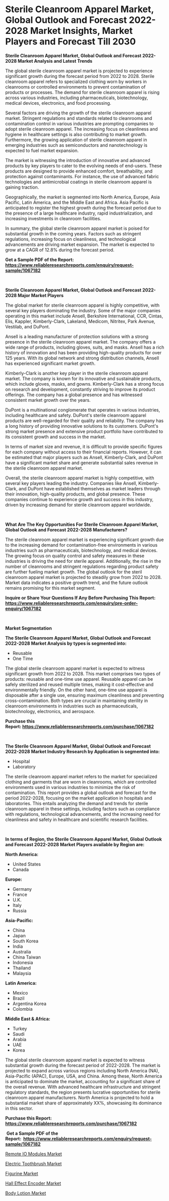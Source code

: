 <p><h1>Sterile Cleanroom Apparel Market, Global Outlook and Forecast 2022-2028 Market Insights, Market Players and Forecast Till 2030</h1></p><p><strong>Sterile Cleanroom Apparel Market, Global Outlook and Forecast 2022-2028 Market Analysis and Latest Trends</strong></p>
<p><p>The global sterile cleanroom apparel market is projected to experience significant growth during the forecast period from 2022 to 2028. Sterile cleanroom apparel refers to specialized clothing worn by workers in cleanrooms or controlled environments to prevent contamination of products or processes. The demand for sterile cleanroom apparel is rising across various industries, including pharmaceuticals, biotechnology, medical devices, electronics, and food processing.</p><p>Several factors are driving the growth of the sterile cleanroom apparel market. Stringent regulations and standards related to cleanrooms and contamination control in various industries are prompting companies to adopt sterile cleanroom apparel. The increasing focus on cleanliness and hygiene in healthcare settings is also contributing to market growth. Furthermore, the growing application of sterile cleanroom apparel in emerging industries such as semiconductors and nanotechnology is expected to fuel market expansion.</p><p>The market is witnessing the introduction of innovative and advanced products by key players to cater to the evolving needs of end-users. These products are designed to provide enhanced comfort, breathability, and protection against contaminants. For instance, the use of advanced fabric technologies and antimicrobial coatings in sterile cleanroom apparel is gaining traction.</p><p>Geographically, the market is segmented into North America, Europe, Asia Pacific, Latin America, and the Middle East and Africa. Asia Pacific is anticipated to register the highest growth during the forecast period due to the presence of a large healthcare industry, rapid industrialization, and increasing investments in cleanroom facilities.</p><p>In summary, the global sterile cleanroom apparel market is poised for substantial growth in the coming years. Factors such as stringent regulations, increasing focus on cleanliness, and technological advancements are driving market expansion. The market is expected to grow at a CAGR of 12.8% during the forecast period.</p></p>
<p><strong>Get a Sample PDF of the Report:&nbsp; <a href="https://www.reliableresearchreports.com/enquiry/request-sample/1067182">https://www.reliableresearchreports.com/enquiry/request-sample/1067182</a></strong></p>
<p>&nbsp;</p>
<p><strong>Sterile Cleanroom Apparel Market, Global Outlook and Forecast 2022-2028 Major Market Players</strong></p>
<p><p>The global market for sterile cleanroom apparel is highly competitive, with several key players dominating the industry. Some of the major companies operating in this market include Ansell, Berkshire International, CCR, Cintas, Elis, Kappler, Kimberly-Clark, Lakeland, Medicom, Nitritex, Park Avenue, Vestilab, and DuPont.</p><p>Ansell is a leading manufacturer of protection solutions with a strong presence in the sterile cleanroom apparel market. The company offers a wide range of products, including gloves, suits, and masks. Ansell has a rich history of innovation and has been providing high-quality products for over 125 years. With its global network and strong distribution channels, Ansell has experienced significant market growth.</p><p>Kimberly-Clark is another key player in the sterile cleanroom apparel market. The company is known for its innovative and sustainable products, which include gloves, masks, and gowns. Kimberly-Clark has a strong focus on research and development, constantly striving to improve its product offerings. The company has a global presence and has witnessed consistent market growth over the years.</p><p>DuPont is a multinational conglomerate that operates in various industries, including healthcare and safety. DuPont's sterile cleanroom apparel products are well-regarded for their quality and reliability. The company has a long history of providing innovative solutions to its customers. DuPont's strong market presence and extensive product portfolio have contributed to its consistent growth and success in the market.</p><p>In terms of market size and revenue, it is difficult to provide specific figures for each company without access to their financial reports. However, it can be estimated that major players such as Ansell, Kimberly-Clark, and DuPont have a significant market share and generate substantial sales revenue in the sterile cleanroom apparel market.</p><p>Overall, the sterile cleanroom apparel market is highly competitive, with several key players leading the industry. Companies like Ansell, Kimberly-Clark, and DuPont have established themselves as market leaders through their innovation, high-quality products, and global presence. These companies continue to experience growth and success in this industry, driven by increasing demand for sterile cleanroom apparel worldwide.</p></p>
<p>&nbsp;</p>
<p><strong>What Are The Key Opportunities For Sterile Cleanroom Apparel Market, Global Outlook and Forecast 2022-2028 Manufacturers?</strong></p>
<p><p>The sterile cleanroom apparel market is experiencing significant growth due to the increasing demand for contamination-free environments in various industries such as pharmaceuticals, biotechnology, and medical devices. The growing focus on quality control and safety measures in these industries is driving the need for sterile apparel. Additionally, the rise in the number of cleanrooms and stringent regulations regarding product safety are further fueling market growth. The global outlook for the steril cleanroom apparel market is projected to steadily grow from 2022 to 2028. Market data indicates a positive growth trend, and the future outlook remains promising for this market segment.</p></p>
<p><strong>Inquire or Share Your Questions If Any Before Purchasing This Report: <a href="https://www.reliableresearchreports.com/enquiry/pre-order-enquiry/1067182">https://www.reliableresearchreports.com/enquiry/pre-order-enquiry/1067182</a></strong></p>
<p>&nbsp;</p>
<p><strong>Market Segmentation</strong></p>
<p><strong>The Sterile Cleanroom Apparel Market, Global Outlook and Forecast 2022-2028 Market Analysis by types is segmented into:</strong></p>
<p><ul><li>Reusable</li><li>One Time</li></ul></p>
<p><p>The global sterile cleanroom apparel market is expected to witness significant growth from 2022 to 2028. This market comprises two types of products: reusable and one-time use apparel. Reusable apparel can be safely sterilized and reused multiple times, making it cost-effective and environmentally friendly. On the other hand, one-time use apparel is disposable after a single use, ensuring maximum cleanliness and preventing cross-contamination. Both types are crucial in maintaining sterility in cleanroom environments in industries such as pharmaceuticals, biotechnology, electronics, and aerospace.</p></p>
<p><strong>Purchase this Report:&nbsp;<a href="https://www.reliableresearchreports.com/purchase/1067182">https://www.reliableresearchreports.com/purchase/1067182</a></strong></p>
<p>&nbsp;</p>
<p><strong>The Sterile Cleanroom Apparel Market, Global Outlook and Forecast 2022-2028 Market Industry Research by Application is segmented into:</strong></p>
<p><ul><li>Hospital</li><li>Laboratory</li></ul></p>
<p><p>The sterile cleanroom apparel market refers to the market for specialized clothing and garments that are worn in cleanrooms, which are controlled environments used in various industries to minimize the risk of contamination. This report provides a global outlook and forecast for the period 2022-2028, focusing on the market application in hospitals and laboratories. This entails analyzing the demand and trends for sterile cleanroom apparel in these settings, including factors such as compliance with regulations, technological advancements, and the increasing need for cleanliness and safety in healthcare and scientific research facilities.</p></p>
<p>&nbsp;</p>
<p><strong>In terms of Region, the Sterile Cleanroom Apparel Market, Global Outlook and Forecast 2022-2028 Market Players available by Region are:</strong></p>
<p>
    <p> <strong> North America: </strong>
        <ul>
            <li>United States</li>
            <li>Canada</li>
        </ul>
        </p> 
    <p> <strong> Europe: </strong>
        <ul>
            <li>Germany</li>
            <li>France</li>
            <li>U.K.</li>
            <li>Italy</li>
            <li>Russia</li>
        </ul>
        </p> 
    <p> <strong> Asia-Pacific: </strong>
        <ul>
            <li>China</li>
            <li>Japan</li>
            <li>South Korea</li>
            <li>India</li>
            <li>Australia</li>
            <li>China Taiwan</li>
            <li>Indonesia</li>
            <li>Thailand</li>
            <li>Malaysia</li>
        </ul>
        </p> 
    <p> <strong> Latin America: </strong>
        <ul>
            <li>Mexico</li>
            <li>Brazil</li>
            <li>Argentina Korea</li>
            <li>Colombia</li>
        </ul>
        </p> 
    <p> <strong> Middle East & Africa: </strong>
        <ul>
            <li>Turkey</li>
            <li>Saudi</li>
            <li>Arabia</li>
            <li>UAE</li>
            <li>Korea</li>
        </ul>
    </p>
    </p>
<p><p>The global sterile cleanroom apparel market is expected to witness substantial growth during the forecast period of 2022-2028. The market is projected to expand across various regions including North America (NA), Asia-Pacific (APAC), Europe, USA, and China. Among these, North America is anticipated to dominate the market, accounting for a significant share of the overall revenue. With advanced healthcare infrastructure and stringent regulatory standards, the region presents lucrative opportunities for sterile cleanroom apparel manufacturers. North America is projected to hold a substantial market share of approximately XX%, showcasing its dominance in this sector.</p></p>
<p><strong>Purchase this Report: <a href="https://www.reliableresearchreports.com/purchase/1067182">https://www.reliableresearchreports.com/purchase/1067182</a></strong></p>
<p>&nbsp;<strong>Get a Sample PDF of the Report:&nbsp;&nbsp;<a href="https://www.reliableresearchreports.com/enquiry/request-sample/1067182">https://www.reliableresearchreports.com/enquiry/request-sample/1067182</a></strong></p>
<p><strong></strong></p>
<p><p><a href="https://www.reportprime.com/remote-io-modules-r5107">Remote IO Modules Market</a></p><p><a href="https://medium.com/@saigemarvin1946/electric-toothbrush-market-size-growth-forecast-2023-2030-24a3a3e8ab35">Electric Toothbrush Market</a></p><p><a href="https://www.linkedin.com/pulse/figurine-market-size-share-global-analysis-report-2023--gsiye/">Figurine Market</a></p><p><a href="https://www.reportprime.com/hall-effect-encoder-r5106">Hall Effect Encoder Market</a></p><p><a href="https://medium.com/@ethelcrooks2023/body-lotion-market-size-growth-forecast-2023-2030-31b225295e14">Body Lotion Market</a></p></p>